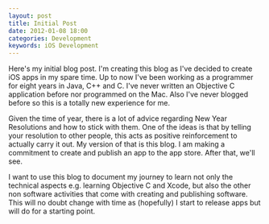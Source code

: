 ```yaml
--- 
layout: post
title: Initial Post
date: 2012-01-08 18:00
categories: Development
keywords: iOS Development
---
```

Here's my initial blog post. I'm creating this blog as I've decided to create iOS apps in my spare time. Up to now I've been working as a programmer for eight years in Java, C++ and C. I've never written an Objective C application before nor programmed on the Mac. Also I've never blogged before so this is a totally new experience for me.

Given the time of year, there is a lot of advice regarding New Year Resolutions and how to stick with them. One of the ideas is that by telling your resolution to other people, this acts as positive reinforcement to actually carry it out. My version of that is this blog. I am making a commitment to create and publish an app to the app store. After that, we'll see.

I want to use this blog to document my journey to learn not only the technical aspects e.g. learning Objective C and Xcode, but also the other non software activities that come with creating and publishing software. This will no doubt change with time as (hopefully) I start to release apps but will do for a starting point.
